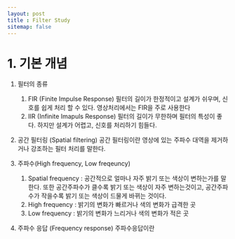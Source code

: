 ```yaml
---
layout: post
title : Filter Study
sitemap: false
---
```

# 1. 기본 개념
1) 필터의 종류
   1) FIR (Finite Impulse Response)
      필터의 길이가 한정적이고 설계가 쉬우며, 신호를 쉽게 처리 할 수 있다. 영상처리에서는 FIR을 주로 사용한다
   2) IIR (Infinite Imapuls Response)
      필터의 길이가 무한하며 필터의 특성이 좋다. 하지만 설계가 어렵고, 신호를 처리하기 힘들다.
      
2) 공간 필터링 (Spatial filtering)
   공간 필터링이란 영상에 있는 주파수 대역을 제거하거나 강조하는 필터 처리를 말한다.
   
4) 주파수(High frequency, Low freqeuncy)
   1) Spatial frequency : 공간적으로 얼마나 자주 밝기 또는 색상이 변하는가를 말한다. 또한 공간주파수가 클수록 밝기 또는 색상이 자주 변하는것이고, 공간주파수가 작을수록 밝기 또는 색상이 드물게 바뀌는 것이다.
   2) High frequency : 밝기의 변화가 빠르거나 색의 변화가 급격한 곳
   3) Low frequency : 밝기의 변화가 느리거나 색의 변화가 적은 곳

4) 주파수 응답 (Frequency response)
   주파수응답이란
